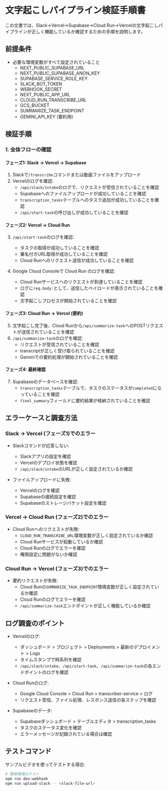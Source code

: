 # 文字起こしパイプライン検証手順書

この文書では、Slack→Vercel→Supabase→Cloud Run→Vercelの文字起こしパイプラインが正しく機能しているか確認するための手順を説明します。

## 前提条件

- 必要な環境変数がすべて設定されていること
  - NEXT_PUBLIC_SUPABASE_URL
  - NEXT_PUBLIC_SUPABASE_ANON_KEY
  - SUPABASE_SERVICE_ROLE_KEY
  - SLACK_BOT_TOKEN
  - WEBHOOK_SECRET
  - NEXT_PUBLIC_APP_URL
  - CLOUD_RUN_TRANSCRIBE_URL
  - GCS_BUCKET
  - SUMMARIZE_TASK_ENDPOINT
  - GEMINI_API_KEY (要約用)

## 検証手順

### 1. 全体フローの確認

#### フェーズ1: Slack → Vercel → Supabase

1. Slackで`/transcribe`コマンドまたは動画ファイルをアップロード
2. Vercelのログを確認:
   - `/api/slack/intake`のログで、リクエストが受信されていることを確認
   - Supabaseへのファイルアップロードが成功していることを確認
   - `transcription_tasks`テーブルへのタスク追加が成功していることを確認
   - `/api/start-task`の呼び出しが成功していることを確認

#### フェーズ2: Vercel → Cloud Run

3. `/api/start-task`のログを確認:
   - タスクの取得が成功していることを確認
   - 署名付きURL取得が成功していることを確認
   - Cloud Runへのリクエスト送信が成功していることを確認

4. Google Cloud Consoleで Cloud Run のログを確認:
   - Cloud Runサービスへのリクエストが到達していることを確認
   - ログに`req.body:`として、送信したペイロードが表示されていることを確認
   - 文字起こしプロセスが開始されていることを確認

#### フェーズ3: Cloud Run → Vercel (要約)

5. 文字起こし完了後、Cloud Runから`/api/summarize-task`へのPOSTリクエストが送信されていることを確認
6. `/api/summarize-task`のログを確認:
   - リクエストが受信されていることを確認
   - transcriptが正しく受け取られていることを確認
   - Geminiでの要約処理が開始されていることを確認

#### フェーズ4: 最終確認

7. Supabaseのデータベースを確認:
   - `transcription_tasks`テーブルで、タスクのステータスが`completed`になっていることを確認
   - `final_summary`フィールドに要約結果が格納されていることを確認

## エラーケースと調査方法

### Slack → Vercel (フェーズ1)でのエラー

- Slackコマンドが応答しない:
  - Slackアプリの設定を確認
  - Vercelのデプロイ状態を確認
  - `/api/slack/intake`のURLが正しく設定されているか確認

- ファイルアップロードに失敗:
  - Vercelのログを確認
  - Supabaseの接続設定を確認
  - Supabaseのストレージバケット設定を確認

### Vercel → Cloud Run (フェーズ2)でのエラー

- Cloud Runへのリクエストが失敗:
  - `CLOUD_RUN_TRANSCRIBE_URL`環境変数が正しく設定されているか確認
  - Cloud Runサービスが起動しているか確認
  - Cloud Runのログでエラーを確認
  - 権限設定に問題がないか確認

### Cloud Run → Vercel (フェーズ3)でのエラー

- 要約リクエストが失敗:
  - Cloud Runの`SUMMARIZE_TASK_ENDPOINT`環境変数が正しく設定されているか確認
  - Cloud Runのログでエラーを確認
  - `/api/summarize-task`エンドポイントが正しく機能しているか確認

## ログ調査のポイント

- Vercelのログ:
  - ダッシュボード > プロジェクト > Deployments > 最新のデプロイメント > Logs
  - タイムスタンプで時系列を確認
  - `/api/slack/intake`、`/api/start-task`、`/api/summarize-task`の各エンドポイントのログを確認

- Cloud Runのログ:
  - Google Cloud Console > Cloud Run > transcriber-service > ログ
  - リクエスト受信、ファイル処理、レスポンス送信の各ステップを確認

- Supabaseのデータ:
  - Supabaseダッシュボード > テーブルエディタ > transcription_tasks
  - タスクのステータス変化を確認
  - エラーメッセージが記録されている場合は確認

## テストコマンド

サンプルビデオを使ってテストする場合:

```bash
# 開発環境のテスト
npm run dev:webhook
npm run upload-slack -- <slack-file-url>
``` 